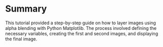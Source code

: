 # Summary

This tutorial provided a step-by-step guide on how to layer images using alpha blending with Python Matplotlib. The process involved defining the necessary variables, creating the first and second images, and displaying the final image.
